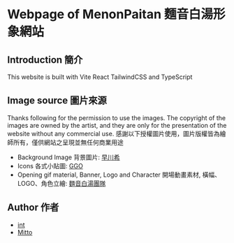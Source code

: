 # Webpage of MenonPaitan 麵音白湯形象網站

## Introduction 簡介
This website is built with Vite React TailwindCSS and TypeScript

## Image source 圖片來源
Thanks following for the permission to use the images. The copyright of the images are owned by the artist, and they are only for the presentation of the website without any commercial use.
感謝以下授權圖片使用，圖片版權皆為繪師所有，僅供網站之呈現並無任何商業用途

* Background Image 背景圖片: [早川希](https://x.com/hayakawa_mare21)
* Icons 各式小貼圖: [GGO](https://x.com/GOG48058623)
* Opening gif material, Banner, Logo and Character 開場動畫素材, 橫幅、LOGO、角色立繪: [麵音白湯團隊](https://www.youtube.com/@PaitanOfficial)

## Author 作者
* [int](https://x.com/int60196354)
* [Mitto](https://x.com/mitto_artwork)

